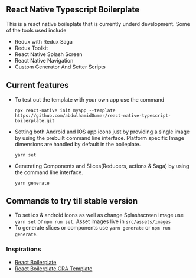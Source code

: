## React Native Typescript Boilerplate

This is a react native boileplate that is currently underd development. Some of the tools used include

- Redux with Redux Saga
- Redux Toolkit
- React Native Splash Screen
- React Native Navigation
- Custom Generator And Setter Scripts

## Current features

- To test out the template with your own app use the command

  ```
  npx react-native init myapp --template https://github.com/abdulhamidOumer/react-native-typescript-boilerplate.git
  ```

- Setting both Android and IOS app icons just by providing a single image by using the prebuilt command line interface. Platform specific Image dimensions are handled by default in the boileplate.
  ```
  yarn set
  ```
- Generating Components and Slices(Reducers, actions & Saga) by using the command line interface.
  ```
  yarn generate
  ```

## Commands to try till stable version

- To set ios & android icons as well as change Splashscreen image use
  `yarn set` or `npm run set`. Asset images live in `src/assets/images`
- To generate slices or components use `yarn generate` or `npm run generate`.

### Inspirations

- [React Boilerplate](https://github.com/react-boilerplate/react-boilerplate)
- [React Boilerplate CRA Template](https://github.com/react-boilerplate/react-boilerplate-cra-template)
